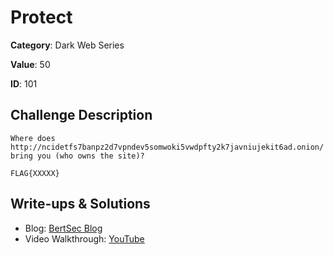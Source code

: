 # Protect
**Category**: Dark Web Series

**Value**: 50

**ID**: 101

## Challenge Description
```
Where does http://ncidetfs7banpz2d7vpndev5somwoki5vwdpfty2k7javniujekit6ad.onion/  bring you (who owns the site)?

FLAG{XXXXX}
```

## Write-ups & Solutions
- Blog: [BertSec Blog](https://bertsec.com)
- Video Walkthrough: [YouTube](https://www.youtube.com/@BertSec)
